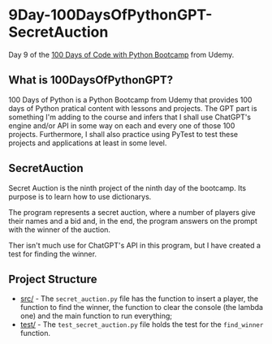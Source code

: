 # 9Day-100DaysOfPythonGPT-SecretAuction
Day 9 of the [100 Days of Code with Python Bootcamp](https://www.udemy.com/course/100-days-of-code/) from Udemy.

## What is 100DaysOfPythonGPT?

100 Days of Python is a Python Bootcamp from Udemy that provides 100 days of Python pratical content with lessons and projects. The GPT part is something I'm adding to the course and infers that I shall use ChatGPT's engine and/or API in some way on each and every one of those 100 projects. Furthermore, I shall also practice using PyTest to test these projects and applications at least in some level.

## SecretAuction

Secret Auction is the ninth project of the ninth day of the bootcamp. Its purpose is to learn how to use dictionarys.

The program represents a secret auction, where a number of players give their names and a bid and, in the end, the program answers on the prompt with the winner of the auction.

Ther isn't much use for ChatGPT's API in this program, but I have created a test for finding the winner.

## Project Structure

 - [src/](src/) - The `secret_auction.py` file has the function to insert a player, the function to find the winner, the function to clear the console (the lambda one) and the main function to run everything;
 - [test/](test/) - The `test_secret_auction.py` file holds the test for the `find_winner` function. 
